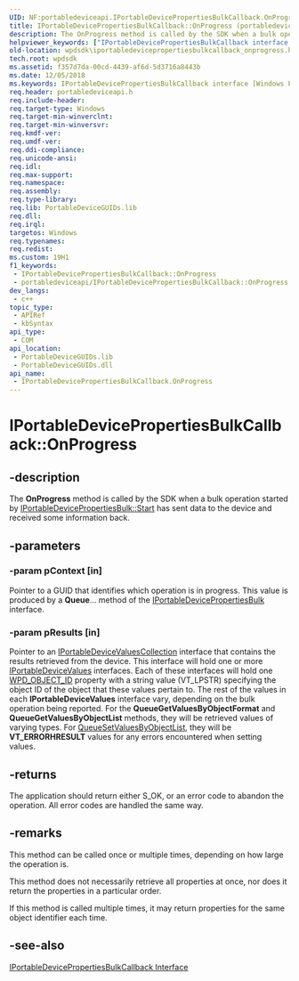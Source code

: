 ```yaml
---
UID: NF:portabledeviceapi.IPortableDevicePropertiesBulkCallback.OnProgress
title: IPortableDevicePropertiesBulkCallback::OnProgress (portabledeviceapi.h)
description: The OnProgress method is called by the SDK when a bulk operation started by IPortableDevicePropertiesBulk::Start has sent data to the device and received some information back.
helpviewer_keywords: ["IPortableDevicePropertiesBulkCallback interface [Windows Portable Devices SDK]","OnProgress method","IPortableDevicePropertiesBulkCallback.OnProgress","IPortableDevicePropertiesBulkCallback::OnProgress","IPortableDevicePropertiesBulkCallbackOnProgress","OnProgress","OnProgress method [Windows Portable Devices SDK]","OnProgress method [Windows Portable Devices SDK]","IPortableDevicePropertiesBulkCallback interface","portabledeviceapi/IPortableDevicePropertiesBulkCallback::OnProgress","wpdsdk.iportabledevicepropertiesbulkcallback_onprogress"]
old-location: wpdsdk\iportabledevicepropertiesbulkcallback_onprogress.htm
tech.root: wpdsdk
ms.assetid: f357d7da-00cd-4439-af6d-5d3716a8443b
ms.date: 12/05/2018
ms.keywords: IPortableDevicePropertiesBulkCallback interface [Windows Portable Devices SDK],OnProgress method, IPortableDevicePropertiesBulkCallback.OnProgress, IPortableDevicePropertiesBulkCallback::OnProgress, IPortableDevicePropertiesBulkCallbackOnProgress, OnProgress, OnProgress method [Windows Portable Devices SDK], OnProgress method [Windows Portable Devices SDK],IPortableDevicePropertiesBulkCallback interface, portabledeviceapi/IPortableDevicePropertiesBulkCallback::OnProgress, wpdsdk.iportabledevicepropertiesbulkcallback_onprogress
req.header: portabledeviceapi.h
req.include-header: 
req.target-type: Windows
req.target-min-winverclnt: 
req.target-min-winversvr: 
req.kmdf-ver: 
req.umdf-ver: 
req.ddi-compliance: 
req.unicode-ansi: 
req.idl: 
req.max-support: 
req.namespace: 
req.assembly: 
req.type-library: 
req.lib: PortableDeviceGUIDs.lib
req.dll: 
req.irql: 
targetos: Windows
req.typenames: 
req.redist: 
ms.custom: 19H1
f1_keywords:
 - IPortableDevicePropertiesBulkCallback::OnProgress
 - portabledeviceapi/IPortableDevicePropertiesBulkCallback::OnProgress
dev_langs:
 - c++
topic_type:
 - APIRef
 - kbSyntax
api_type:
 - COM
api_location:
 - PortableDeviceGUIDs.lib
 - PortableDeviceGUIDs.dll
api_name:
 - IPortableDevicePropertiesBulkCallback.OnProgress
---
```


# IPortableDevicePropertiesBulkCallback::OnProgress


## -description

The <b>OnProgress</b> method is called by the SDK when a bulk operation started by <a href="/windows/desktop/api/portabledeviceapi/nf-portabledeviceapi-iportabledevicepropertiesbulk-start">IPortableDevicePropertiesBulk::Start</a> has sent data to the device and received some information back.

## -parameters

### -param pContext [in]

Pointer to a GUID that identifies which operation is in progress. This value is produced by a <b>Queue</b>... method of the <a href="/windows/desktop/api/portabledeviceapi/nn-portabledeviceapi-iportabledevicepropertiesbulk">IPortableDevicePropertiesBulk</a> interface.

### -param pResults [in]

Pointer to an <a href="/windows/desktop/wpd_sdk/iportabledevicevaluescollection">IPortableDeviceValuesCollection</a> interface that contains the results retrieved from the device. This interface will hold one or more <a href="/windows/desktop/wpd_sdk/iportabledevicevalues">IPortableDeviceValues</a> interfaces. Each of these interfaces will hold one <a href="/windows/desktop/wpd_sdk/object-properties">WPD_OBJECT_ID</a> property with a string value (VT_LPSTR) specifying the object ID of the object that these values pertain to. The rest of the values in each <b>IPortableDeviceValues</b> interface vary, depending on the bulk operation being reported. For the <b>QueueGetValuesByObjectFormat</b> and <b>QueueGetValuesByObjectList</b> methods, they will be retrieved values of varying types. For <a href="/windows/desktop/api/portabledeviceapi/nf-portabledeviceapi-iportabledevicepropertiesbulk-queuesetvaluesbyobjectlist">QueueSetValuesByObjectList</a>, they will be <b>VT_ERROR</b><b>HRESULT</b> values for any errors encountered when setting values.

## -returns

The application should return either S_OK, or an error code to abandon the operation. All error codes are handled the same way.

## -remarks

This method can be called once or multiple times, depending on how large the operation is.

This method does not necessarily retrieve all properties at once, nor does it return the properties in a particular order.

If this method is called multiple times, it may return properties for the same object identifier each time.

## -see-also

<a href="/windows/desktop/api/portabledeviceapi/nn-portabledeviceapi-iportabledevicepropertiesbulkcallback">IPortableDevicePropertiesBulkCallback Interface</a>